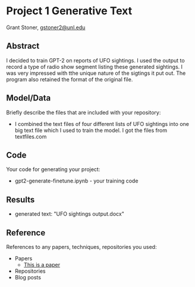 # Project 1 Generative Text

Grant Stoner, gstoner2@unl.edu


## Abstract
I decided to train GPT-2 on reports of UFO sightings. I used the output to record a type of radio show segment listing these generated sightings. I was very impressed with tthe unique nature of the sigtings it put out. The program also retained the format of the original file.

## Model/Data

Briefly describe the files that are included with your repository:
 - I combined the text files of four different lists of UFO sightings into one big text file which I used to train the model. I got the files from textfiles.com

## Code

Your code for generating your project:
- gpt2-generate-finetune.ipynb - your training code

## Results

- generated text: "UFO sightings output.docx"



## Reference

References to any papers, techniques, repositories you used:
- Papers
  - [This is a paper](this_is_the_link.pdf)
- Repositories
- Blog posts
